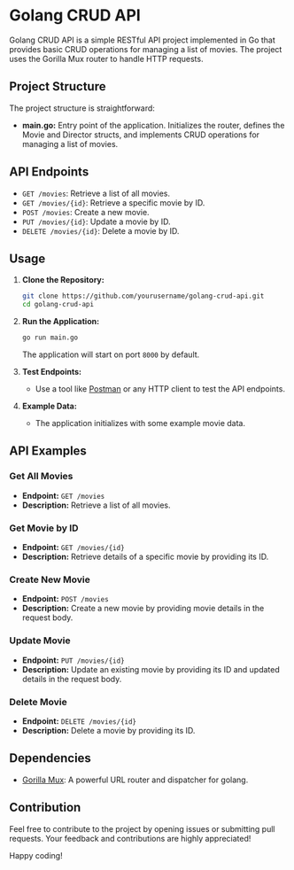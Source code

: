 # Golang CRUD API

Golang CRUD API is a simple RESTful API project implemented in Go that provides basic CRUD operations for managing a list of movies. The project uses the Gorilla Mux router to handle HTTP requests.

## Project Structure

The project structure is straightforward:

- **main.go:** Entry point of the application. Initializes the router, defines the Movie and Director structs, and implements CRUD operations for managing a list of movies.

## API Endpoints

- `GET /movies`: Retrieve a list of all movies.
- `GET /movies/{id}`: Retrieve a specific movie by ID.
- `POST /movies`: Create a new movie.
- `PUT /movies/{id}`: Update a movie by ID.
- `DELETE /movies/{id}`: Delete a movie by ID.

## Usage

1. **Clone the Repository:**
   ```bash
   git clone https://github.com/yourusername/golang-crud-api.git
   cd golang-crud-api
   ```

2. **Run the Application:**
   ```bash
   go run main.go
   ```
   The application will start on port `8000` by default.

3. **Test Endpoints:**
   - Use a tool like [Postman](https://www.postman.com/) or any HTTP client to test the API endpoints.

4. **Example Data:**
   - The application initializes with some example movie data.

## API Examples

### Get All Movies

- **Endpoint:** `GET /movies`
- **Description:** Retrieve a list of all movies.

### Get Movie by ID

- **Endpoint:** `GET /movies/{id}`
- **Description:** Retrieve details of a specific movie by providing its ID.

### Create New Movie

- **Endpoint:** `POST /movies`
- **Description:** Create a new movie by providing movie details in the request body.

### Update Movie

- **Endpoint:** `PUT /movies/{id}`
- **Description:** Update an existing movie by providing its ID and updated details in the request body.

### Delete Movie

- **Endpoint:** `DELETE /movies/{id}`
- **Description:** Delete a movie by providing its ID.

## Dependencies

- [Gorilla Mux](https://github.com/gorilla/mux): A powerful URL router and dispatcher for golang.

## Contribution

Feel free to contribute to the project by opening issues or submitting pull requests. Your feedback and contributions are highly appreciated!

Happy coding!

